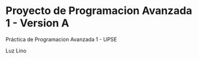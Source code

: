 # Proyecto de Programacion Avanzada 1 - Version A 
Práctica de Programacion Avanzada 1 - UPSE


Luz Lino